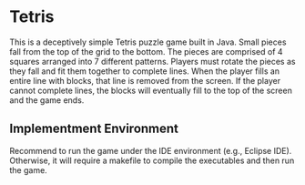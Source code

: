 # Tetris

This is a deceptively simple Tetris puzzle game built in Java. Small pieces fall from the top of the grid to the bottom. The pieces are comprised of 4 squares arranged into 7 different patterns. Players must rotate the pieces as they fall and fit them together to complete lines. When the player fills an entire line with blocks, that line is removed from the screen. If the player cannot complete lines, the blocks will eventually fill to the top of the screen and the game ends.

## Implementment Environment
Recommend to run the game under the IDE environment (e.g., Eclipse IDE). Otherwise, it will require a makefile to compile the executables and then run the game. 
